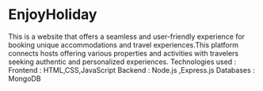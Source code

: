 # EnjoyHoliday
This is  a website that offers a seamless and user-friendly experience for booking unique accommodations and travel experiences.This platform connects hosts offering various properties and activities with travelers seeking authentic and personalized experiences.
Technologies used :
Frontend : HTML,CSS,JavaScript
Backend   : Node.js ,Express.js
Databases : MongoDB
 
